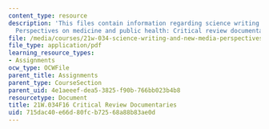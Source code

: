 ```yaml
---
content_type: resource
description: 'This files contain information regarding science writing and new media:
  Perspectives on medicine and public health: Critical review documentaries.'
file: /media/courses/21w-034-science-writing-and-new-media-perspectives-on-medicine-and-public-health-fall-2016/715dac40e66d80fcb72568a88b83ae0d_MIT21W_034F16_CritRevDoc.pdf
file_type: application/pdf
learning_resource_types:
- Assignments
ocw_type: OCWFile
parent_title: Assignments
parent_type: CourseSection
parent_uid: 4e1aeeef-dea5-3825-f90b-766bb023b4b8
resourcetype: Document
title: 21W.034F16 Critical Review Documentaries
uid: 715dac40-e66d-80fc-b725-68a88b83ae0d
---
```

